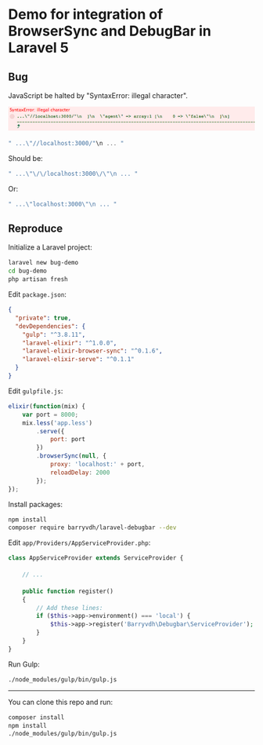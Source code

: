 # Demo for integration of BrowserSync and DebugBar in Laravel 5

## Bug

JavaScript be halted by "SyntaxError: illegal character".

![](bug.png)

```js
" ...\"//localhost:3000/"\n ... "
```

Should be:

```js
" ...\"\/\/localhost:3000\/\"\n ... "
```

Or:

```js
" ...\"localhost:3000\"\n ... "
```

## Reproduce

Initialize a Laravel project:

```bash
laravel new bug-demo
cd bug-demo
php artisan fresh
```

Edit `package.json`:

```json
{
  "private": true,
  "devDependencies": {
    "gulp": "^3.8.11",
    "laravel-elixir": "^1.0.0",
    "laravel-elixir-browser-sync": "^0.1.6",
    "laravel-elixir-serve": "^0.1.1"
  }
}
```

Edit `gulpfile.js`:

```js
elixir(function(mix) {
    var port = 8000;
    mix.less('app.less')
        .serve({
            port: port
        })
        .browserSync(null, {
            proxy: 'localhost:' + port,
            reloadDelay: 2000
        });
});
```

Install packages:

```bash
npm install
composer require barryvdh/laravel-debugbar --dev
```

Edit `app/Providers/AppServiceProvider.php`:

```php
class AppServiceProvider extends ServiceProvider {

    // ...

    public function register()
    {
        // Add these lines:
        if ($this->app->environment() === 'local') {
            $this->app->register('Barryvdh\Debugbar\ServiceProvider');
        }
    }
}
```

Run Gulp:

```bash
./node_modules/gulp/bin/gulp.js
```

---

You can clone this repo and run:

```bash
composer install
npm install
./node_modules/gulp/bin/gulp.js
```
